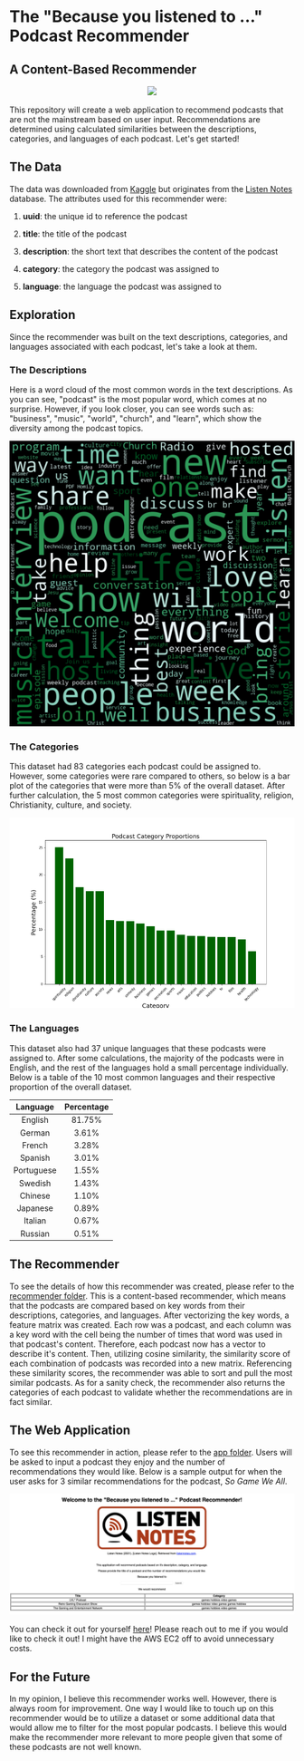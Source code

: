 # The "Because you listened to ..." Podcast Recommender

## A Content-Based Recommender

<p align="center">
  <img src="https://media4.s-nbcnews.com/i/newscms/2019_33/2974876/sale_16307_primary_image_wide_9d65e3727a5b232c139fc7a76342993a.jpg">
</p>

This repository will create a web application to recommend podcasts that are not the mainstream based on user input. Recommendations are determined using calculated similarities between the descriptions, categories, and languages of each podcast. Let's get started!

## The Data

The data was downloaded from [Kaggle](https://www.kaggle.com/listennotes/all-podcast-episodes-published-in-december-2017?select=podcasts.csv) but originates from the [Listen Notes](https://www.listennotes.com) database. The attributes used for this recommender were:

1. **uuid**: the unique id to reference the podcast

2. **title**: the title of the podcast

3. **description**: the short text that describes the content of the podcast

4. **category**: the category the podcast was assigned to

5. **language**: the language the podcast was assigned to

## Exploration

Since the recommender was built on the text descriptions, categories, and languages associated with each podcast, let's take a look at them.

### The Descriptions

Here is a word cloud of the most common words in the text descriptions. As you can see, "podcast" is the most popular word, which comes at no surprise. However, if you look closer, you can see words such as: "business", "music", "world", "church", and "learn", which show the diversity among the podcast topics.

<p align="center">
  <img src="imgs/word-cloud.png">
</p>

### The Categories

This dataset had 83 categories each podcast could be assigned to. However, some categories were rare compared to others, so below is a bar plot of the categories that were more than 5% of the overall dataset. After further calculation, the 5 most common categories were spirituality, religion, Christianity, culture, and society.

<p align="center">
  <img src="imgs/cat-proportions.png">
</p>

### The Languages

This dataset also had 37 unique languages that these podcasts were assigned to. After some calculations, the majority of the podcasts were in English, and the rest of the languages hold a small percentage individually. Below is a table of the 10 most common languages and their respective proportion of the overall dataset.

| Language  | Percentage  |
| :---------: | :-----------: |
| English | 81.75%  |
| German  | 3.61% |
| French  | 3.28% |
| Spanish | 3.01% |
| Portuguese  | 1.55% |
| Swedish | 1.43% |
| Chinese | 1.10% |
| Japanese | 0.89%  |
| Italian | 0.67% |
| Russian | 0.51% |

## The Recommender

To see the details of how this recommender was created, please refer to the [recommender folder](recommender). This is a content-based recommender, which means that the podcasts are compared based on key words from their descriptions, categories, and languages. After vectorizing the key words, a feature matrix was created. Each row was a podcast, and each column was a key word with the cell being the number of times that word was used in that podcast's content. Therefore, each podcast now has a vector to describe it's content. Then, utilizing cosine similarity, the similarity score of each combination of podcasts was recorded into a new matrix. Referencing these similarity scores, the recommender was able to sort and pull the most similar podcasts. As for a sanity check, the recommender also returns the categories of each podcast to validate whether the recommendations are in fact similar.

## The Web Application

To see this recommender in action, please refer to the [app folder](app). Users will be asked to input a podcast they enjoy and the number of recommendations they would like. Below is a sample output for when the user asks for 3 similar recommendations for the podcast, *So Game We All*.

<p align="center">
  <img src="imgs/sample.png">
</p>

You can check it out for yourself [here](http://54.183.20.183:8080/)!
Please reach out to me if you would like to check it out! I might have the AWS EC2 off to avoid unnecessary costs.

## For the Future

In my opinion, I believe this recommender works well. However, there is always room for improvement. One way I would like to touch up on this recommender would be to utilize a dataset or some additional data that would allow me to filter for the most popular podcasts. I believe this would make the recommender more relevant to more people given that some of these podcasts are not well known.

